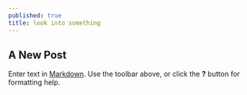 ```yaml
---
published: true
title: look into something
---
```

## A New Post

Enter text in [Markdown](http://daringfireball.net/projects/markdown/). Use the toolbar above, or click the **?** button for formatting help.
